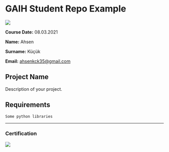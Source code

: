 # GAIH Student Repo Example
![](img/newlogo.png)

**Course Date:**  08.03.2021

**Name:** Ahsen

**Surname:** Küçük  

**Email:** ahsenkck35@gmail.com  

## Project Name
Description of your project.

## Requirements
```
Some python libraries

```
---

### Certification
![](img/TopLearnerCertificate.png)

